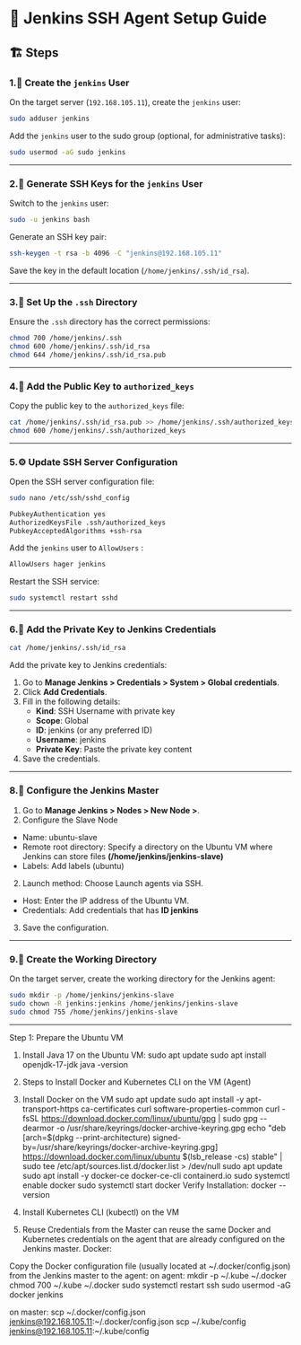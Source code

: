 # 🚀 Jenkins SSH Agent Setup Guide 

## 🏗️ Steps 

### 1.👤 Create the `jenkins` User 
On the target server (`192.168.105.11`), create the `jenkins` user:

```bash
sudo adduser jenkins
```

Add the `jenkins` user to the sudo group (optional, for administrative tasks):

```bash
sudo usermod -aG sudo jenkins
```

---

### 2.🔑 Generate SSH Keys for the `jenkins` User 
Switch to the `jenkins` user:

```bash
sudo -u jenkins bash
```

Generate an SSH key pair:

```bash
ssh-keygen -t rsa -b 4096 -C "jenkins@192.168.105.11"
```

Save the key in the default location (`/home/jenkins/.ssh/id_rsa`).

---

### 3.📌 Set Up the `.ssh` Directory 
Ensure the `.ssh` directory has the correct permissions:

```bash
chmod 700 /home/jenkins/.ssh
chmod 600 /home/jenkins/.ssh/id_rsa
chmod 644 /home/jenkins/.ssh/id_rsa.pub
```

---

### 4.📝 Add the Public Key to `authorized_keys` 
Copy the public key to the `authorized_keys` file:

```bash
cat /home/jenkins/.ssh/id_rsa.pub >> /home/jenkins/.ssh/authorized_keys
chmod 600 /home/jenkins/.ssh/authorized_keys
```

---

### 5.⚙️ Update SSH Server Configuration 
Open the SSH server configuration file:

```bash
sudo nano /etc/ssh/sshd_config
```
```bash
PubkeyAuthentication yes
AuthorizedKeysFile .ssh/authorized_keys
PubkeyAcceptedAlgorithms +ssh-rsa
```

Add the `jenkins` user to `AllowUsers` :

```bash
AllowUsers hager jenkins
```

Restart the SSH service:

```bash
sudo systemctl restart sshd
```

---
### 6.🔑 Add the Private Key to Jenkins Credentials 
```bash
cat /home/jenkins/.ssh/id_rsa
```

Add the private key to Jenkins credentials:

1. Go to **Manage Jenkins > Credentials > System > Global credentials**.
2. Click **Add Credentials**.
3. Fill in the following details:
   - **Kind**: SSH Username with private key
   - **Scope**: Global
   - **ID**: jenkins (or any preferred ID)
   - **Username**: jenkins
   - **Private Key**: Paste the private key content
4. Save the credentials.

---

### 8.🔄 Configure the Jenkins Master 
1. Go to **Manage Jenkins > Nodes > New Node >**.
2. Configure the Slave Node
  - Name: ubuntu-slave
  - Remote root directory: Specify a directory on the Ubuntu VM where Jenkins can store files **(/home/jenkins/jenkins-slave)**
  - Labels: Add labels (ubuntu)
2. Launch method: Choose Launch agents via SSH.
  - Host: Enter the IP address of the Ubuntu VM.
  - Credentials: Add credentials that has **ID jenkins**
3. Save the configuration.

---

### 9.📂 Create the Working Directory 
On the target server, create the working directory for the Jenkins agent:

```bash
sudo mkdir -p /home/jenkins/jenkins-slave
sudo chown -R jenkins:jenkins /home/jenkins/jenkins-slave
sudo chmod 755 /home/jenkins/jenkins-slave
```

---
Step 1: Prepare the Ubuntu VM
1. Install Java 17 on the Ubuntu VM:
sudo apt update
sudo apt install openjdk-17-jdk
java -version

2. Steps to Install Docker and Kubernetes CLI on the VM (Agent)
1. Install Docker on the VM
sudo apt update
sudo apt install -y apt-transport-https ca-certificates curl software-properties-common
curl -fsSL https://download.docker.com/linux/ubuntu/gpg | sudo gpg --dearmor -o /usr/share/keyrings/docker-archive-keyring.gpg
echo "deb [arch=$(dpkg --print-architecture) signed-by=/usr/share/keyrings/docker-archive-keyring.gpg] https://download.docker.com/linux/ubuntu $(lsb_release -cs) stable" | sudo tee /etc/apt/sources.list.d/docker.list > /dev/null
sudo apt update
sudo apt install -y docker-ce docker-ce-cli containerd.io
sudo systemctl enable docker
sudo systemctl start docker
Verify Installation:
docker --version
2. Install Kubernetes CLI (kubectl) on the VM


3. Reuse Credentials from the Master
 can reuse the same Docker and Kubernetes credentials on the agent that are already configured on the Jenkins master.
 Docker:

Copy the Docker configuration file (usually located at ~/.docker/config.json) from the Jenkins master to the agent:
on agent:
mkdir -p ~/.kube ~/.docker
chmod 700 ~/.kube ~/.docker
sudo systemctl restart ssh
 sudo usermod -aG docker jenkins

on master:
scp ~/.docker/config.json jenkins@192.168.105.11:~/.docker/config.json
scp ~/.kube/config jenkins@192.168.105.11:~/.kube/config

